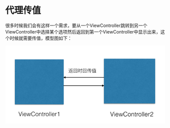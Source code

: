 # 代理传值

很多时候我们会有这样一个需求，要从一个ViewController跳转到另一个ViewController中选择某个选项然后返回到第一个ViewController中显示出来，这个时候就需要传值，模型图如下：

![模型图](https://github.com/zyfoolboy/DelegatePassValue/blob/master/Delegate/Delegate/Assets.xcassets/%E5%B1%8F%E5%B9%95%E5%BF%AB%E7%85%A7%202016-03-17%20%E4%B8%8B%E5%8D%882.10.47.imageset/%E5%B1%8F%E5%B9%95%E5%BF%AB%E7%85%A7%202016-03-17%20%E4%B8%8B%E5%8D%882.10.47.png)
